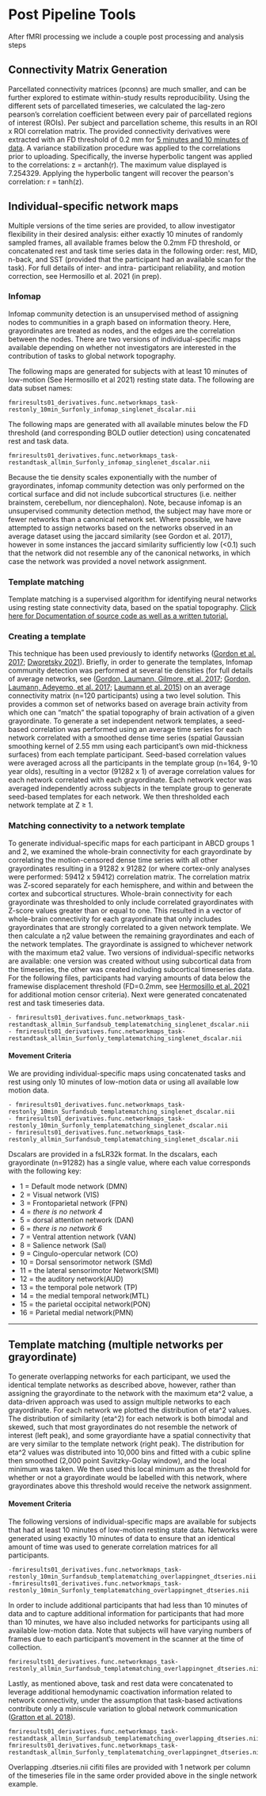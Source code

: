 # Post Pipeline Tools

After fMRI processing we include a couple post processing and analysis steps

## Connectivity Matrix Generation
Parcellated connectivity matrices (pconns) are much smaller, and can be further explored to estimate within-study results reproducibility. Using the different sets of parcellated timeseries, we calculated the lag-zero pearson’s correlation coefficient between every pair of parcellated regions of interest (ROIs). Per subject and parcellation scheme, this results in an ROI x ROI correlation matrix. The provided connectivity derivatives were extracted with an FD threshold of 0.2 mm for [5 minutes and 10 minutes of data](https://collection3165.readthedocs.io/en/stable/derivatives/#4-functional). A variance stabilization procedure was applied to the correlations prior to uploading. Specifically, the inverse hyperbolic tangent was applied to the correlations: z = arctanh(r). The maximum value displayed is 7.254329. Applying the hyperbolic tangent will recover the pearson's correlation: r = tanh(z).

## Individual-specific network maps 

Multiple versions of the time series are provided, to allow investigator flexibility in their desired analysis: either exactly 10 minutes of randomly sampled frames, all available frames below the 0.2mm FD threshold, or concatenated rest and task time series data in the following order: rest, MID, n-back, and SST (provided that the participant had an available scan for the task). For full details of inter- and intra- participant reliability, and motion correction, see Hermosillo et al. 2021 (in prep).

### Infomap

Infomap community detection is an unsupervised method of assigning nodes to communities in a graph based on information theory. Here, grayordinates are treated as nodes, and the edges are the correlation between the nodes.  There are two versions of individual-specific maps available depending on whether not investigators are interested in the contribution of tasks to global network topography. 

The following maps are generated for subjects with at least 10 minutes of low-motion (See Hermosillo et al 2021) resting state data. The following are data subset names:

```
fmriresults01_derivatives.func.networkmaps_task-restonly_10min_Surfonly_infomap_singlenet_dscalar.nii 
```

The following maps are generated with all available minutes below the FD threshold (and corresponding BOLD outlier detection) using concatenated rest and task data.

```
fmriresults01_derivatives.func.networkmaps_task-restandtask_allmin_Surfonly_infomap_singlenet_dscalar.nii
```

Because the tie density scales exponentially with the number of grayordinates, infomap community detection was only performed on the cortical surface and did not include subcortical structures (i.e. neither brainstem, cerebellum, nor diencephalon).  Note, because infomap is an unsupervised community detection method, the subject may have more or fewer networks than a canonical network set. Where possible, we have attempted to assign networks based on the networks observed in an average dataset using the jaccard similarity (see Gordon et al. 2017), however in some instances the jaccard similarity sufficiently low (<0.1) such that the network did not resemble any of the canonical networks, in which case the network was provided a novel network assignment. 

### Template matching

Template matching is a supervised algorithm for identifying neural networks using resting state connectivity data, based on the spatial topography.  [Click here for Documentation of source code as well as a written tutorial.](https://github.com/DCAN-Labs/compare_matrices_to_assign_networks)

### Creating a template

This technique has been used previously to identify networks ([Gordon et al. 2017](https://pubmed.ncbi.nlm.nih.gov/26464473/); [Dworetsky 2021](https://www.sciencedirect.com/science/article/pii/S1053811921004419)). Briefly, in order to generate the templates, Infomap community detection was performed at several tie densities (for full details of average networks, see ([Gordon, Laumann, Gilmore, et al. 2017](https://pubmed.ncbi.nlm.nih.gov/26464473/); [Gordon, Laumann, Adeyemo, et al. 2017](https://doi.org/10.1016/j.neuron.2015.06.037); [Laumann et al. 2015](https://pubmed.ncbi.nlm.nih.gov/26212711/)) on an average connectivity matrix (n=120 participants) using a two level solution. This provides a common set of networks based on average brain activity from which one can “match” the spatial topography of brain activation of a given grayordinate. To generate a set independent network templates, a seed-based correlation was performed using an average time series for each network correlated with a smoothed dense time series (spatial Gaussian smoothing kernel of 2.55 mm using each participant’s own mid-thickness surfaces) from each template participant. Seed-based correlation values were averaged across all the participants in the template group (n=164, 9-10 year olds), resulting in a vector (91282 x 1) of average correlation values for each network correlated with each grayordinate. Each network vector was averaged independently across subjects in the template group to generate seed-based templates for each network. We then thresholded each network template at Z ≥ 1.

### Matching connectivity to a network template

To generate individual-specific maps for each participant in ABCD groups 1 and 2, we examined the whole-brain connectivity for each grayordinate by correlating the motion-censored dense time series with all other grayordinates resulting in a 91282 x 91282 (or where cortex-only analyses were performed: 59412 x 59412) correlation matrix. The correlation matrix was Z-scored separately for each hemisphere, and within and between the cortex and subcortical structures. Whole-brain connectivity for each grayordinate was thresholded to only include correlated grayordinates with Z-score values greater than or equal to one. This resulted in a vector of whole-brain connectivity for each grayordinate that only includes grayordinates that are strongly correlated to a given network template. We then calculate a η2 value between the remaining grayordinates and each of the network templates. The grayordinate is assigned to whichever network with the maximum eta2 value. Two versions of individual-specific networks are available: one version was created without using subcortical data from the timeseries, the other was created including subcortical timeseries data.  For the following files, participants had varying amounts of data below the framewise displacement threshold (FD=0.2mm, see [Hermosillo et al. 2021](https://www.biorxiv.org/content/10.1101/2022.01.12.475422v1) for additional motion censor criteria).  Next were generated concatenated rest and task timeseries data.

    - fmriresults01_derivatives.func.networkmaps_task-restandtask_allmin_Surfandsub_templatematching_singlenet_dscalar.nii
    - fmriresults01_derivatives.func.networkmaps_task-restandtask_allmin_Surfonly_templatematching_singlenet_dscalar.nii

#### Movement Criteria

 We are providing individual-specific maps using concatenated tasks and rest using only 10 minutes of low-motion data or using all available low motion data.

    - fmriresults01_derivatives.func.networkmaps_task-restonly_10min_Surfandsub_templatematching_singlenet_dscalar.nii
    - fmriresults01_derivatives.func.networkmaps_task-restonly_10min_Surfonly_templatematching_singlenet_dscalar.nii
    - fmriresults01_derivatives.func.networkmaps_task-restonly_allmin_Surfandsub_templatematching_singlenet_dscalar.nii

Dscalars are provided in a fsLR32k format. In the dscalars, each grayordinate (n=91282) has a single value, where each value corresponds with the following key:

- 1 = Default mode network (DMN)
- 2 = Visual network (VIS)
- 3 = Frontoparietal network (FPN)
- 4 = *there is no network 4*
- 5 = dorsal attention network (DAN)
- 6 = *there is no network 6*
- 7 = Ventral attention network (VAN)
- 8 = Salience network (Sal)
- 9 = Cingulo-opercular network (CO)
- 10 = Dorsal sensorimotor network (SMd)
- 11 = the lateral sensorimotor Network(SMl)
- 12 = the auditory network(AUD)
- 13 = the temporal pole network (TP)
- 14 = the medial temporal network(MTL)
- 15 =  the parietal occipital network(PON)
- 16 = Parietal medial network(PMN)

---

## Template matching (multiple networks per grayordinate)

To generate overlapping networks for each participant, we used the identical template networks as described above, however, rather than assigning the grayordinate to the network with the maximum eta^2 value, a data-driven approach was used to assign multiple networks to each grayordinate. For each network we plotted the distribution of eta^2 values. The distribution of similarity (eta^2) for each network is both bimodal and skewed, such that most grayordinates do not resemble the network of interest (left peak), and some grayordiante have a spatial connectivity that are very similar to the template network (right peak). The distribution for eta^2 values was distributed into 10,000 bins and fitted with a cubic spline then smoothed (2,000 point Savitzky-Golay window), and the local minimum was taken. We then used this local minimum as the threshold for whether or not a grayordinate would be labelled with this network, where grayordinates above this threshold would receive the network assignment.

#### Movement Criteria
The following versions of individual-specific maps are available for subjects that had at least 10 minutes of low-motion resting state data. Networks were generated using exactly 10 minutes of data to ensure that an identical amount of time was used to generate correlation matrices for all participants.

    -fmriresults01_derivatives.func.networkmaps_task-restonly_10min_Surfandsub_templatematching_overlappingnet_dtseries.nii
    -fmriresults01_derivatives.func.networkmaps_task-restonly_10min_Surfonly_templatematching_overlappingnet_dtseries.nii

In order to include additional participants that had less than 10 minutes of data and to capture additional information for participants that had more than 10 minutes, we have also included networks for participants using all available low-motion data. 
Note that subjects will have varying numbers of frames due to each participant’s movement in the scanner at the time of collection.

    fmriresults01_derivatives.func.networkmaps_task-restonly_allmin_Surfandsub_templatematching_overlappingnet_dtseries.nii

Lastly, as mentioned above, task and rest data were concatenated to leverage additional hemodynamic coactivation information related to network connectivity, under the assumption that task-based activations contribute only a miniscule variation to global network communication ([Gratton et al. 2018](https://www.sciencedirect.com/science/article/pii/S0896627318302411)).

    fmriresults01_derivatives.func.networkmaps_task-restandtask_allmin_Surfandsub_templatematching_overlapping_dtseries.nii
    fmriresults01_derivatives.func.networkmaps_task-restandtask_allmin_Surfonly_templatematching_overlappingnet_dtseries.nii

Overlapping .dtseries.nii cifiti files are provided with 1 network per column of the timeseries file in the same order provided above in the single network example.